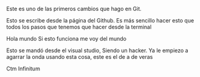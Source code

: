 Este es uno de las primeros cambios que hago en Git. 


Esto se escribe desde la página del Github. Es más sencillo hacer esto que todos los pasos que tenemos que hacer desde la terminal


Hola mundo
Si esto funciona me voy del mundo

Esto se mandó desde el visual studio, Siendo un hacker.
Ya le empiezo a agarrar la onda usando esta cosa, este es el de a de veras

Ctm Infinitum 
